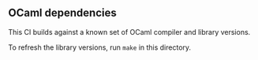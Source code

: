 ## OCaml dependencies

This CI builds against a known set of OCaml compiler and library versions.

To refresh the library versions, run `make` in this directory.

